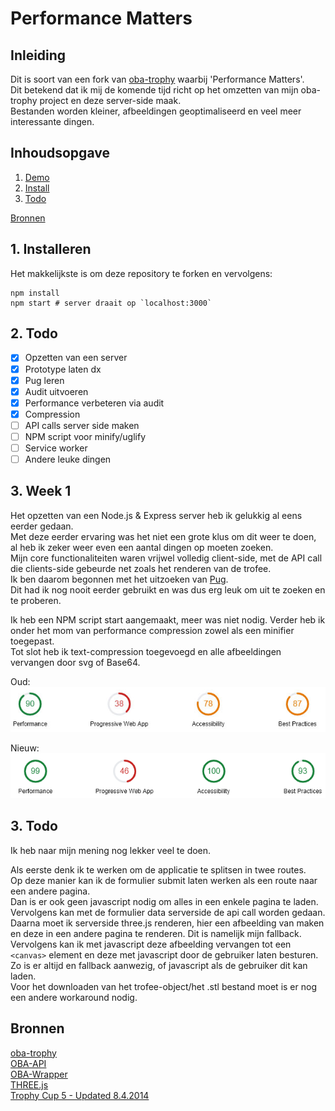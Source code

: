 # Performance Matters

## Inleiding

Dit is soort van een fork van [oba-trophy](https://github.com/DanielvandeVelde/project-1-1819/) waarbij 'Performance Matters'.  
Dit betekend dat ik mij de komende tijd richt op het omzetten van mijn oba-trophy project en deze server-side maak.  
Bestanden worden kleiner, afbeeldingen geoptimaliseerd en veel meer interessante dingen.  

## Inhoudsopgave

1. [Demo](#1-Week-1)
2. [Install](#2-Installeren)
3. [Todo](#3-Todo)

[Bronnen](#Bronnen)

## 1. Installeren

Het makkelijkste is om deze repository te forken en vervolgens:  
```
npm install
npm start # server draait op `localhost:3000`
```

## 2. Todo

- [x] Opzetten van een server
- [x] Prototype laten dx
- [x] Pug leren
- [x] Audit uitvoeren
- [x] Performance verbeteren via audit
- [x] Compression
- [ ] API calls server side maken
- [ ] NPM script voor minify/uglify
- [ ] Service worker
- [ ] Andere leuke dingen

## 3. Week 1

Het opzetten van een Node.js & Express server heb ik gelukkig al eens eerder gedaan.  
Met deze eerder ervaring was het niet een grote klus om dit weer te doen, al heb ik zeker weer even een aantal dingen op moeten zoeken.  
Mijn core functionaliteiten waren vrijwel volledig client-side, met de API call die clients-side gebeurde net zoals het renderen van de trofee.  
Ik ben daarom begonnen met het uitzoeken van [Pug](https://pugjs.org/).  
Dit had ik nog nooit eerder gebruikt en was dus erg leuk om uit te zoeken en te proberen.    

Ik heb een NPM script start aangemaakt, meer was niet nodig.
Verder heb ik onder het mom van performance compression zowel als een minifier toegepast.  
Tot slot heb ik text-compression toegevoegd en alle afbeeldingen vervangen door svg of Base64.

Oud:  
![Voor veranderingen](https://github.com/DanielvandeVelde/performance-matters-1819/blob/master/before%20audit.png "Voor veranderingen")

Nieuw:  
![Na veranderingen](https://github.com/DanielvandeVelde/performance-matters-1819/blob/master/after%20audit.png "Na veranderingen")

## 3. Todo

Ik heb naar mijn mening nog lekker veel te doen.    

Als eerste denk ik te werken om de applicatie te splitsen in twee routes.  
Op deze manier kan ik de formulier submit laten werken als een route naar een andere pagina.  
Dan is er ook geen javascript nodig om alles in een enkele pagina te laden.    
Vervolgens kan met de formulier data serverside de api call worden gedaan.  
Daarna moet ik serverside three.js renderen, hier een afbeelding van maken en deze in een andere pagina te renderen. Dit is namelijk mijn fallback.
Vervolgens kan ik met javascript deze afbeelding vervangen tot een `<canvas>` element en deze met javascript door de gebruiker laten besturen. Zo is er altijd en fallback aanwezig, of javascript als de gebruiker dit kan laden.  
Voor het downloaden van het trofee-object/het .stl bestand moet is er nog een andere workaround nodig.

## Bronnen
[oba-trophy](https://github.com/DanielvandeVelde/project-1-1819/)  
[OBA-API](https://zoeken.oba.nl/?uilang=en)   
[OBA-Wrapper](https://github.com/maanlamp/OBA-wrapper)   
[THREE.js](https://github.com/mrdoob/three.js/)   
[Trophy Cup 5 - Updated 8.4.2014](https://www.thingiverse.com/thing:245340)
